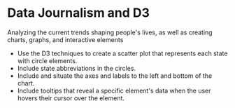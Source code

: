 # Data Journalism and D3
Analyzing the current trends shaping people's lives, as well as creating charts, graphs, and interactive elements
- Use the D3 techniques to create a scatter plot that represents each state with circle elements. 
- Include state abbreviations in the circles.
- Include and situate the axes and labels to the left and bottom of the chart.
- Include tooltips that reveal a specific element's data when the user hovers their cursor over the element.
